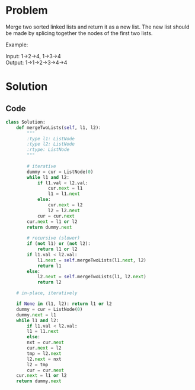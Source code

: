 # Problem

Merge two sorted linked lists and return it as a new list. The new list should be made by splicing together the nodes of the first two lists.

Example:

Input: 1->2->4, 1->3->4  
Output: 1->1->2->3->4->4

# Solution

## Code

```python
class Solution:
    def mergeTwoLists(self, l1, l2):
        """
        :type l1: ListNode
        :type l2: ListNode
        :rtype: ListNode
        """
        
        # iterative
        dummy = cur = ListNode(0)
        while l1 and l2:
            if l1.val < l2.val:
                cur.next = l1
                l1 = l1.next
            else:
                cur.next = l2
                l2 = l2.next
            cur = cur.next
        cur.next = l1 or l2
        return dummy.next
    
        # recursive (slower)
        if (not l1) or (not l2):
            return l1 or l2
        if l1.val < l2.val:
            l1.next = self.mergeTwoLists(l1.next, l2)
            return l1
        else:
            l2.next = self.mergeTwoLists(l1, l2.next)
            return l2

	# in-place, iteratively        

	if None in (l1, l2): return l1 or l2
	dummy = cur = ListNode(0)
	dummy.next = l1
	while l1 and l2:
	    if l1.val < l2.val:
		l1 = l1.next
	    else:
		nxt = cur.next
		cur.next = l2
		tmp = l2.next
		l2.next = nxt
		l2 = tmp
	    cur = cur.next
	cur.next = l1 or l2
	return dummy.next
```
